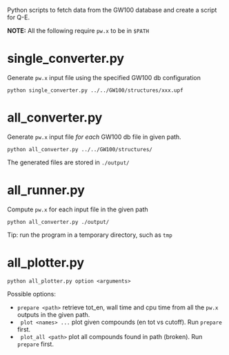 Python scripts to fetch data from the GW100 database and create a script for Q-E.

**NOTE:** All the following require `pw.x` to be in ``$PATH``

# single_converter.py
Generate ``pw.x`` input file using the specified GW100 db configuration

``python single_converter.py ../../GW100/structures/xxx.upf``

# all_converter.py
Generate ``pw.x`` input file *for each* GW100 db file in given path.

``python all_converter.py ../../GW100/structures/``

The generated files are stored in ``./output/``

# all_runner.py
Compute ``pw.x`` for each input file in the given path 

``python all_converter.py ./output/``

Tip: run the program in a temporary directory, such as `tmp`

# all_plotter.py
``python all_plotter.py option <arguments> ``

Possible options:
- ``prepare <path>`` retrieve tot_en, wall time and cpu time from all the ``pw.x`` outputs in the given path.
- `` plot <names> ...`` plot given compounds (en tot vs cutoff). Run ``prepare`` first.
- `` plot_all <path>``  plot all compounds found in path (broken). Run ``prepare`` first.
